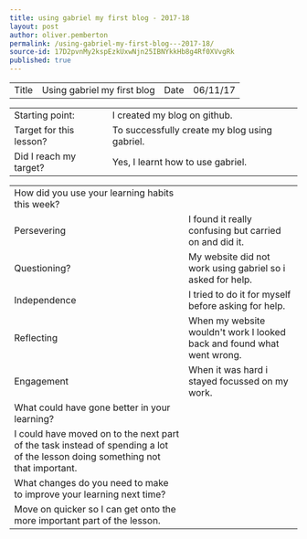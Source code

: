 ```yaml
---
title: using gabriel my first blog - 2017-18
layout: post
author: oliver.pemberton
permalink: /using-gabriel-my-first-blog---2017-18/
source-id: 17D2pvnMy2kspEzkUxwNjn25IBNYkkHb8g4Rf0XVvgRk
published: true
---
```

<table>
  <tr>
    <td>Title</td>
    <td>Using gabriel my first blog </td>
    <td>Date</td>
    <td>06/11/17</td>
  </tr>
</table>


<table>
  <tr>
    <td>Starting point:</td>
    <td>I created my blog on github.</td>
  </tr>
  <tr>
    <td>Target for this lesson?</td>
    <td>To successfully create my blog using gabriel.</td>
  </tr>
  <tr>
    <td>Did I reach my target? </td>
    <td>Yes, I learnt how to use gabriel.</td>
  </tr>
</table>


<table>
  <tr>
    <td>How did you use your learning habits this week?</td>
    <td></td>
  </tr>
  <tr>
    <td>Persevering</td>
    <td>I found it really confusing but carried on and did it.</td>
  </tr>
  <tr>
    <td>Questioning?</td>
    <td>My website did not work using gabriel so i asked for help.</td>
  </tr>
  <tr>
    <td>Independence</td>
    <td>I tried to do it for myself before asking for help.</td>
  </tr>
  <tr>
    <td>Reflecting</td>
    <td>When my website wouldn't work I looked back and found what went wrong.</td>
  </tr>
  <tr>
    <td>Engagement</td>
    <td>When it was hard i stayed focussed on my work.</td>
  </tr>
  <tr>
    <td>What could have gone better in your learning?</td>
    <td></td>
  </tr>
  <tr>
    <td>I could have moved on to the next part of the task instead of spending a lot of the lesson doing something not that important.</td>
    <td></td>
  </tr>
  <tr>
    <td>What changes do you need to make to improve your learning next time?</td>
    <td></td>
  </tr>
  <tr>
    <td>Move on quicker so I can get onto the more important part of the lesson.</td>
    <td></td>
  </tr>
</table>


